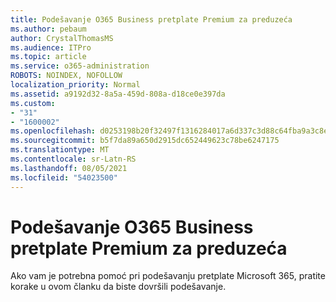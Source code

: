 ```yaml
---
title: Podešavanje O365 Business pretplate Premium za preduzeća
ms.author: pebaum
author: CrystalThomasMS
ms.audience: ITPro
ms.topic: article
ms.service: o365-administration
ROBOTS: NOINDEX, NOFOLLOW
localization_priority: Normal
ms.assetid: a9192d32-8a5a-459d-808a-d18ce0e397da
ms.custom:
- "31"
- "1600002"
ms.openlocfilehash: d0253198b20f32497f1316284017a6d337c3d88c64fba9a3c8e05c0057b655d7
ms.sourcegitcommit: b5f7da89a650d2915dc652449623c78be6247175
ms.translationtype: MT
ms.contentlocale: sr-Latn-RS
ms.lasthandoff: 08/05/2021
ms.locfileid: "54023500"
---
```

# <a name="setting-up-your-o365-business-premium-subscription"></a>Podešavanje O365 Business pretplate Premium za preduzeća

Ako vam je potrebna pomoć pri podešavanju pretplate Microsoft 365, pratite korake u ovom članku da biste dovršili podešavanje. [](https://docs.microsoft.com/microsoft-365/admin/setup/setup?view=o365-worldwide&tabs=BusPremium)
  